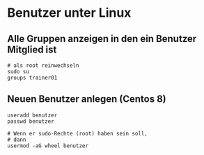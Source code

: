 # Benutzer unter Linux 

## Alle Gruppen anzeigen in den ein Benutzer Mitglied ist 

```
# als root reinwechseln 
sudo su 
groups trainer01 

```

## Neuen Benutzer anlegen (Centos 8)  

```
useradd benutzer 
passwd benutzer 

# Wenn er sudo-Rechte (root) haben sein soll,
# dann 
usermod -aG wheel benutzer
```

